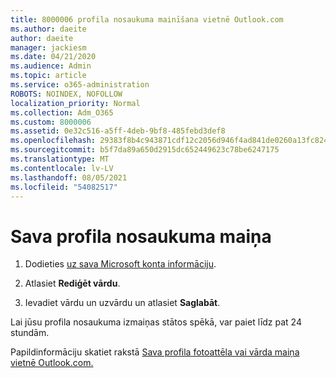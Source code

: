```yaml
---
title: 8000006 profila nosaukuma mainīšana vietnē Outlook.com
ms.author: daeite
author: daeite
manager: jackiesm
ms.date: 04/21/2020
ms.audience: Admin
ms.topic: article
ms.service: o365-administration
ROBOTS: NOINDEX, NOFOLLOW
localization_priority: Normal
ms.collection: Adm_O365
ms.custom: 8000006
ms.assetid: 0e32c516-a5ff-4deb-9bf8-485febd3def8
ms.openlocfilehash: 29383f8b4c943871cdf12c2056d946f4ad841de0260a13fc824031daa78c0e6a
ms.sourcegitcommit: b5f7da89a650d2915dc652449623c78be6247175
ms.translationtype: MT
ms.contentlocale: lv-LV
ms.lasthandoff: 08/05/2021
ms.locfileid: "54082517"
---
```

# <a name="change-your-profile-name"></a>Sava profila nosaukuma maiņa

1. Dodieties [uz sava Microsoft konta informāciju](https://go.microsoft.com/fwlink/p/?linkid=860841).
    
2. Atlasiet **Rediģēt vārdu**. 
    
3. Ievadiet vārdu un uzvārdu un atlasiet **Saglabāt**. 
    
Lai jūsu profila nosaukuma izmaiņas stātos spēkā, var paiet līdz pat 24 stundām.
  
Papildinformāciju skatiet rakstā [Sava profila fotoattēla vai vārda maiņa vietnē Outlook.com.](https://go.microsoft.com/fwlink/?linkid=873110)
  


